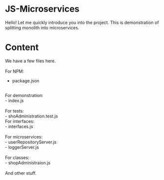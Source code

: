 # JS-Microservices
Hello! Let me quickly introduce you into the project. This is demonstration of splitting monolith into microservices.

# Content
We have a few files here.<br />
<br />
For NPM:<br />
- package.json<br />
<br />
For demonstration:<br />
- index.js<br />
<br />
For tests:<br />
- shoAdministration.test.js<br />
For interfaces:<br />
- interfaces.js<br />
<br />
For microservices:<br />
- userRepositoryServer.js<br />
- loggerServer.js<br />
<br />
For classes:<br />
- shopAdministraion.js<br />
<br />
And other stuff.<br />

